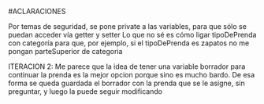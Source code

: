 
#ACLARACIONES

Por temas de seguridad, se pone private a las variables, para que sólo se puedan acceder vía getter y setter
Lo que no sé es cómo ligar tipoDePrenda con categoría para que, por ejemplo, si el tipoDePrenda es zapatos no me pongan parteSuperior de categoria

ITERACION 2:
Me parece que la idea de tener una variable borrador para continuar la prenda es la mejor opcion porque sino es mucho bardo. De esa forma se queda guardada el borrador con la prenda que se le asigne, sin preguntar, y luego la puede seguir modificando
